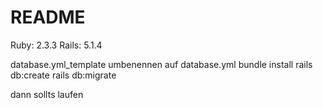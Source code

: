 # README

Ruby: 2.3.3
Rails: 5.1.4

database.yml_template umbenennen auf database.yml
bundle install
rails db:create
rails db:migrate

dann sollts laufen